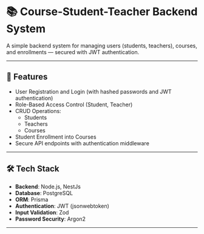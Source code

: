 # 📚 Course-Student-Teacher Backend System

A simple backend system for managing users (students, teachers), courses, and enrollments — secured with JWT authentication.

---

## 🚀 Features

- User Registration and Login (with hashed passwords and JWT authentication)
- Role-Based Access Control (Student, Teacher)
- CRUD Operations:
  - Students
  - Teachers
  - Courses
- Student Enrollment into Courses
- Secure API endpoints with authentication middleware

---

## 🛠 Tech Stack

- **Backend**: Node.js, NestJs
- **Database**: PostgreSQL
- **ORM**: Prisma
- **Authentication**: JWT (jsonwebtoken)
- **Input Validation**: Zod
- **Password Security**: Argon2

---
